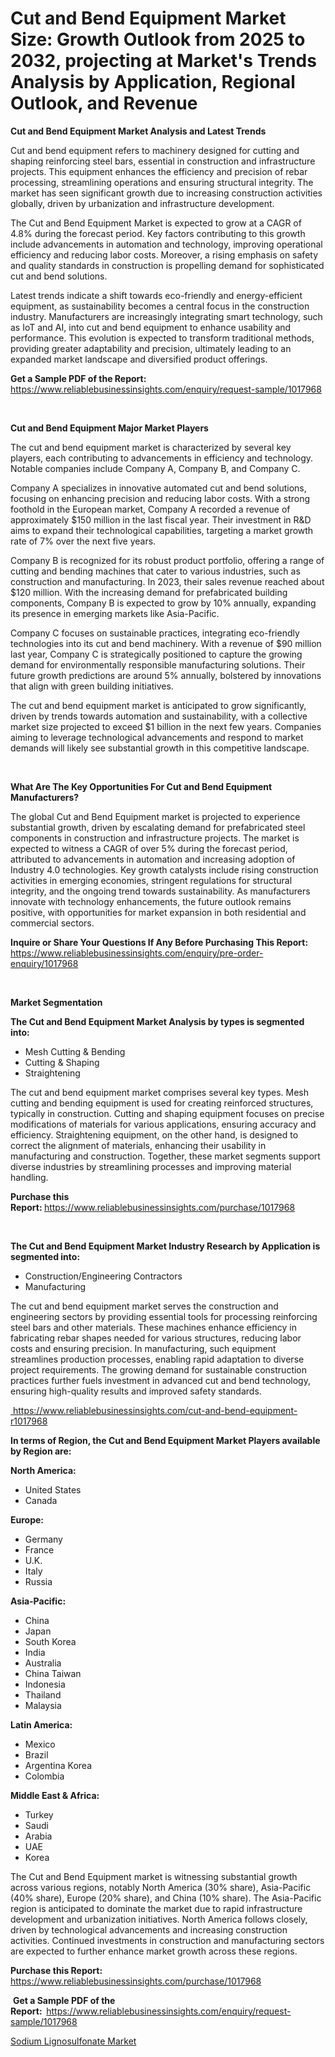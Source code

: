 <p><h1>Cut and Bend Equipment Market Size: Growth Outlook from 2025 to 2032, projecting at Market's Trends Analysis by Application, Regional Outlook, and Revenue</h1></p><p><strong>Cut and Bend Equipment Market Analysis and Latest Trends</strong></p>
<p><p>Cut and bend equipment refers to machinery designed for cutting and shaping reinforcing steel bars, essential in construction and infrastructure projects. This equipment enhances the efficiency and precision of rebar processing, streamlining operations and ensuring structural integrity. The market has seen significant growth due to increasing construction activities globally, driven by urbanization and infrastructure development.</p><p>The Cut and Bend Equipment Market is expected to grow at a CAGR of 4.8% during the forecast period. Key factors contributing to this growth include advancements in automation and technology, improving operational efficiency and reducing labor costs. Moreover, a rising emphasis on safety and quality standards in construction is propelling demand for sophisticated cut and bend solutions.</p><p>Latest trends indicate a shift towards eco-friendly and energy-efficient equipment, as sustainability becomes a central focus in the construction industry. Manufacturers are increasingly integrating smart technology, such as IoT and AI, into cut and bend equipment to enhance usability and performance. This evolution is expected to transform traditional methods, providing greater adaptability and precision, ultimately leading to an expanded market landscape and diversified product offerings.</p></p>
<p><strong>Get a Sample PDF of the Report:&nbsp;</strong> <a href="https://www.reliablebusinessinsights.com/enquiry/request-sample/1017968?utm_campaign=3170&utm_medium=2&utm_source=Github&utm_content=ia&utm_term=21032025&utm_id=cut-and-bend-equipment">https://www.reliablebusinessinsights.com/enquiry/request-sample/1017968</a></p>
<p>&nbsp;</p>
<p><strong>Cut and Bend Equipment Major Market Players</strong></p>
<p><p>The cut and bend equipment market is characterized by several key players, each contributing to advancements in efficiency and technology. Notable companies include Company A, Company B, and Company C.</p><p>Company A specializes in innovative automated cut and bend solutions, focusing on enhancing precision and reducing labor costs. With a strong foothold in the European market, Company A recorded a revenue of approximately $150 million in the last fiscal year. Their investment in R&D aims to expand their technological capabilities, targeting a market growth rate of 7% over the next five years.</p><p>Company B is recognized for its robust product portfolio, offering a range of cutting and bending machines that cater to various industries, such as construction and manufacturing. In 2023, their sales revenue reached about $120 million. With the increasing demand for prefabricated building components, Company B is expected to grow by 10% annually, expanding its presence in emerging markets like Asia-Pacific.</p><p>Company C focuses on sustainable practices, integrating eco-friendly technologies into its cut and bend machinery. With a revenue of $90 million last year, Company C is strategically positioned to capture the growing demand for environmentally responsible manufacturing solutions. Their future growth predictions are around 5% annually, bolstered by innovations that align with green building initiatives.</p><p>The cut and bend equipment market is anticipated to grow significantly, driven by trends towards automation and sustainability, with a collective market size projected to exceed $1 billion in the next few years. Companies aiming to leverage technological advancements and respond to market demands will likely see substantial growth in this competitive landscape.</p></p>
<p>&nbsp;</p>
<p><strong>What Are The Key Opportunities For Cut and Bend Equipment Manufacturers?</strong></p>
<p><p>The global Cut and Bend Equipment market is projected to experience substantial growth, driven by escalating demand for prefabricated steel components in construction and infrastructure projects. The market is expected to witness a CAGR of over 5% during the forecast period, attributed to advancements in automation and increasing adoption of Industry 4.0 technologies. Key growth catalysts include rising construction activities in emerging economies, stringent regulations for structural integrity, and the ongoing trend towards sustainability. As manufacturers innovate with technology enhancements, the future outlook remains positive, with opportunities for market expansion in both residential and commercial sectors.</p></p>
<p><strong>Inquire or Share Your Questions If Any Before Purchasing This Report:</strong> <a href="https://www.reliablebusinessinsights.com/enquiry/pre-order-enquiry/1017968?utm_campaign=3170&utm_medium=2&utm_source=Github&utm_content=ia&utm_term=21032025&utm_id=cut-and-bend-equipment">https://www.reliablebusinessinsights.com/enquiry/pre-order-enquiry/1017968</a></p>
<p>&nbsp;</p>
<p><strong>Market Segmentation</strong></p>
<p><strong>The Cut and Bend Equipment Market Analysis by types is segmented into:</strong></p>
<p><ul><li>Mesh Cutting & Bending</li><li>Cutting & Shaping</li><li>Straightening</li></ul></p>
<p><p>The cut and bend equipment market comprises several key types. Mesh cutting and bending equipment is used for creating reinforced structures, typically in construction. Cutting and shaping equipment focuses on precise modifications of materials for various applications, ensuring accuracy and efficiency. Straightening equipment, on the other hand, is designed to correct the alignment of materials, enhancing their usability in manufacturing and construction. Together, these market segments support diverse industries by streamlining processes and improving material handling.</p></p>
<p><strong>Purchase this Report:&nbsp;</strong><a href="https://www.reliablebusinessinsights.com/purchase/1017968?utm_campaign=3170&utm_medium=2&utm_source=Github&utm_content=ia&utm_term=21032025&utm_id=cut-and-bend-equipment">https://www.reliablebusinessinsights.com/purchase/1017968</a></p>
<p>&nbsp;</p>
<p><strong>The Cut and Bend Equipment Market Industry Research by Application is segmented into:</strong></p>
<p><ul><li>Construction/Engineering Contractors</li><li>Manufacturing</li></ul></p>
<p><p>The cut and bend equipment market serves the construction and engineering sectors by providing essential tools for processing reinforcing steel bars and other materials. These machines enhance efficiency in fabricating rebar shapes needed for various structures, reducing labor costs and ensuring precision. In manufacturing, such equipment streamlines production processes, enabling rapid adaptation to diverse project requirements. The growing demand for sustainable construction practices further fuels investment in advanced cut and bend technology, ensuring high-quality results and improved safety standards.</p></p>
<p><a href="https://www.reliablebusinessinsights.com/cut-and-bend-equipment-r1017968?utm_campaign=3170&utm_medium=2&utm_source=Github&utm_content=ia&utm_term=21032025&utm_id=cut-and-bend-equipment">&nbsp;https://www.reliablebusinessinsights.com/cut-and-bend-equipment-r1017968</a></p>
<p><strong>In terms of Region, the Cut and Bend Equipment Market Players available by Region are:</strong></p>
<p>
    <p> <strong> North America: </strong>
        <ul>
            <li>United States</li>
            <li>Canada</li>
        </ul>
        </p> 
    <p> <strong> Europe: </strong>
        <ul>
            <li>Germany</li>
            <li>France</li>
            <li>U.K.</li>
            <li>Italy</li>
            <li>Russia</li>
        </ul>
        </p> 
    <p> <strong> Asia-Pacific: </strong>
        <ul>
            <li>China</li>
            <li>Japan</li>
            <li>South Korea</li>
            <li>India</li>
            <li>Australia</li>
            <li>China Taiwan</li>
            <li>Indonesia</li>
            <li>Thailand</li>
            <li>Malaysia</li>
        </ul>
        </p> 
    <p> <strong> Latin America: </strong>
        <ul>
            <li>Mexico</li>
            <li>Brazil</li>
            <li>Argentina Korea</li>
            <li>Colombia</li>
        </ul>
        </p> 
    <p> <strong> Middle East & Africa: </strong>
        <ul>
            <li>Turkey</li>
            <li>Saudi</li>
            <li>Arabia</li>
            <li>UAE</li>
            <li>Korea</li>
        </ul>
    </p>
    </p>
<p><p>The Cut and Bend Equipment market is witnessing substantial growth across various regions, notably North America (30% share), Asia-Pacific (40% share), Europe (20% share), and China (10% share). The Asia-Pacific region is anticipated to dominate the market due to rapid infrastructure development and urbanization initiatives. North America follows closely, driven by technological advancements and increasing construction activities. Continued investments in construction and manufacturing sectors are expected to further enhance market growth across these regions.</p></p>
<p><strong>Purchase this Report: </strong><a href="https://www.reliablebusinessinsights.com/purchase/1017968?utm_campaign=3170&utm_medium=2&utm_source=Github&utm_content=ia&utm_term=21032025&utm_id=cut-and-bend-equipment">https://www.reliablebusinessinsights.com/purchase/1017968</a></p>
<p>&nbsp;<strong>Get a Sample PDF of the Report:&nbsp;&nbsp;</strong><a href="https://www.reliablebusinessinsights.com/enquiry/request-sample/1017968?utm_campaign=3170&utm_medium=2&utm_source=Github&utm_content=ia&utm_term=21032025&utm_id=cut-and-bend-equipment">https://www.reliablebusinessinsights.com/enquiry/request-sample/1017968</a></p>
<p><strong></strong></p>
<p><p><a href="https://github.com/stohllaackdw/Market-Research-Report-List-1/blob/main/sodium-lignosulfonate-market.md?utm_campaign=3170&utm_medium=2&utm_source=Github&utm_content=ia&utm_term=21032025&utm_id=cut-and-bend-equipment">Sodium Lignosulfonate Market</a></p></p>